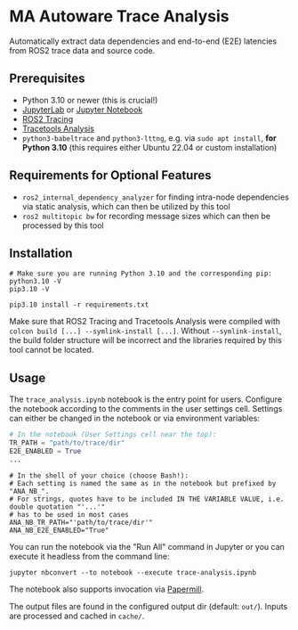 # MA Autoware Trace Analysis

Automatically extract data dependencies and end-to-end (E2E) latencies from ROS2 trace data and source code.

## Prerequisites
* Python 3.10 or newer (this is crucial!)
* [JupyterLab](https://jupyter.org/install#jupyterlab) or [Jupyter Notebook](https://jupyter.org/install#jupyter-notebook)
* [ROS2 Tracing](https://github.com/ros2/ros2_tracing)
* [Tracetools Analysis](https://gitlab.com/ros-tracing/tracetools_analysis)
* `python3-babeltrace` and `python3-lttng`, e.g. via `sudo apt install`, **for Python 3.10** (this requires either Ubuntu 22.04 or custom installation)

## Requirements for Optional Features
* `ros2_internal_dependency_analyzer` for finding intra-node dependencies via static analysis, which can then be
  utilized by this tool
* `ros2 multitopic bw` for recording message sizes which can then be processed by this tool


## Installation

```shell
# Make sure you are running Python 3.10 and the corresponding pip:
python3.10 -V
pip3.10 -V

pip3.10 install -r requirements.txt
```

Make sure that ROS2 Tracing and Tracetools Analysis were compiled with `colcon build [...] --symlink-install [...]`. Without `--symlink-install`, the build folder structure will be incorrect and the libraries required by this tool cannot be located.

## Usage

The `trace_analysis.ipynb` notebook is the entry point for users.
Configure the notebook according to the comments in the user settings cell.
Settings can either be changed in the notebook or via environment variables:
```python
# In the notebook (User Settings cell near the top):
TR_PATH = "path/to/trace/dir"
E2E_ENABLED = True
...
```

```shell
# In the shell of your choice (choose Bash!):
# Each setting is named the same as in the notebook but prefixed by "ANA_NB_".
# For strings, quotes have to be included IN THE VARIABLE VALUE, i.e. double quotation "'...'" 
# has to be used in most cases
ANA_NB_TR_PATH="'path/to/trace/dir'"
ANA_NB_E2E_ENABLED="True"
```

You can run the notebook via the "Run All" command in Jupyter or you can execute it headless
from the command line:
```shell
jupyter nbconvert --to notebook --execute trace-analysis.ipynb
```

The notebook also supports invocation via [Papermill](https://papermill.readthedocs.io/en/latest/).

The output files are found in the configured output dir (default: `out/`). 
Inputs are processed and cached in `cache/`.
